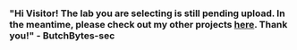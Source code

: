 ### "Hi Visitor! The lab you are selecting is still pending upload. In the meantime, please check out my other projects [here](https://github.com/ButchBytes-sec). Thank you!" - ButchBytes-sec

